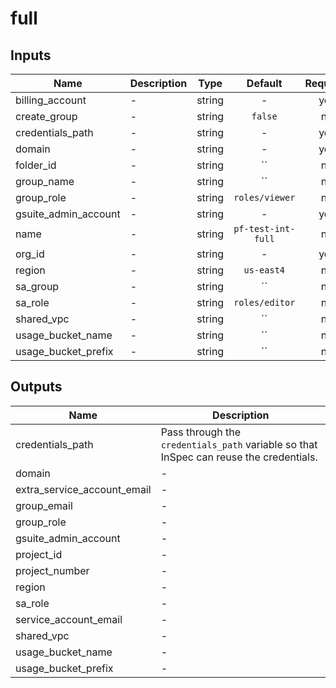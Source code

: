 # full

[^]: (autogen_docs_start)

## Inputs

| Name | Description | Type | Default | Required |
|------|-------------|:----:|:-----:|:-----:|
| billing\_account | - | string | - | yes |
| create\_group | - | string | `false` | no |
| credentials\_path | - | string | - | yes |
| domain | - | string | - | yes |
| folder\_id | - | string | `` | no |
| group\_name | - | string | `` | no |
| group\_role | - | string | `roles/viewer` | no |
| gsuite\_admin\_account | - | string | - | yes |
| name | - | string | `pf-test-int-full` | no |
| org\_id | - | string | - | yes |
| region | - | string | `us-east4` | no |
| sa\_group | - | string | `` | no |
| sa\_role | - | string | `roles/editor` | no |
| shared\_vpc | - | string | `` | no |
| usage\_bucket\_name | - | string | `` | no |
| usage\_bucket\_prefix | - | string | `` | no |

## Outputs

| Name | Description |
|------|-------------|
| credentials\_path | Pass through the `credentials_path` variable so that InSpec can reuse the credentials. |
| domain | - |
| extra\_service\_account\_email | - |
| group\_email | - |
| group\_role | - |
| gsuite\_admin\_account | - |
| project\_id | - |
| project\_number | - |
| region | - |
| sa\_role | - |
| service\_account\_email | - |
| shared\_vpc | - |
| usage\_bucket\_name | - |
| usage\_bucket\_prefix | - |

[^]: (autogen_docs_end)